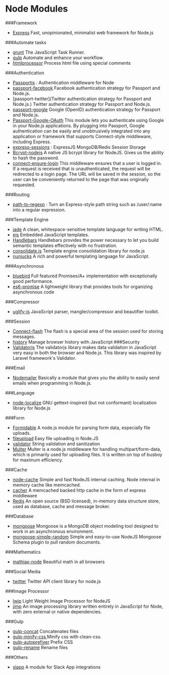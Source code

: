 # Node Modules
###Framework
+ [Express](http://expressjs.com/) Fast, unopinionated, minimalist web framework for Node.js

###Automate tasks
+ [grunt](http://gruntjs.com/) The JavaScript Task Runner.
+ [gulp](http://gulpjs.com/) Automate and enhance your workflow.
+ [htmlprocessor](https://www.npmjs.com/package/htmlprocessor) Process html file using special comments

###Authentication
+ [Passportjs](http://passportjs.org/) :  Authentication middleware for Node
+ [passport-facebook](https://github.com/jaredhanson/passport-facebook) Facebook authentication strategy for Passport and Node.js.
+ [passport-twitter](Twitter authentication strategy for Passport and Node.js.) Twitter authentication strategy for Passport and Node.js.
+ [passport-google](https://github.com/jaredhanson/passport-google) Google (OpenID) authentication strategy for Passport and Node.js.
+ [Passport-Google-OAuth](https://github.com/jaredhanson/passport-google-oauth) This module lets you authenticate using Google in your Node.js applications. By plugging into Passport, Google authentication can be easily and unobtrusively integrated into any application or framework that supports Connect-style middleware, including Express.
+ [express-sessions](https://www.npmjs.com/package/express-sessions) : ExpressJS MongoDB/Redis Session Storage
+ [Bcrypt-nodejs](https://www.npmjs.com/package/bcrypt-nodejs) A native JS bcrypt library for NodeJS. Gives us the ability to hash the password.
+ [connect-ensure-login](https://github.com/jaredhanson/connect-ensure-login) This middleware ensures that a user is logged in. If a request is received that is unauthenticated, the request will be redirected to a login page. The URL will be saved in the session, so the user can be conveniently returned to the page that was originally requested.

###Routing
+ [path-to-regexp](https://www.npmjs.com/package/path-to-regexp) :  Turn an Express-style path string such as /user/:name into a regular expression.

###Template Engine
+ [jade](https://www.npmjs.com/package/jade) A clean, whitespace-sensitive template language for writing HTML.
+ [ejs](https://www.npmjs.com/package/ejs) Embedded JavaScript templates.
+ [Handlebars](http://handlebarsjs.com/) Handlebars provides the power necessary to let you build semantic templates effectively with no frustration. 
+ [consolidate.js](https://github.com/tj/consolidate.js/) Template engine consolidation library for node.js
+ [nunjucks](https://mozilla.github.io/nunjucks/) A rich and powerful templating language for JavaScript.

###Asynchronous
+ [bluebird](https://www.npmjs.com/package/bluebird) Full featured Promises/A+ implementation with exceptionally good performance.
+ [es6-promise](https://www.npmjs.com/package/es6-promise) A lightweight library that provides tools for organizing asynchronous code

###Compressor
+ [uglify-js](https://www.npmjs.com/package/uglify-js) JavaScript parser, mangler/compressor and beautifier toolkit.

###Session
+ [Connect-flash](https://github.com/jaredhanson/connect-flash) The flash is a special area of the session used for storing messages.
+ [history](https://www.npmjs.com/package/history) Manage browser history with JavaScript
###Security
+ [Validatorjs](https://www.npmjs.com/package/validatorjs) The validatorjs library makes data validation in JavaScript very easy in both the browser and Node.js. This library was inspired by Laravel framework's Validator.

###Email
+ [Nodemailer](http://nodemailer.com/) Basically a module that gives you the ability to easily send emails when programming in Node.js.

###Language
+ [node-localize](https://github.com/dfellis/node-localize) GNU gettext-inspired (but not conformant) localization library for Node.js

###Form
+ [Formidable](https://github.com/felixge/node-formidable) A node.js module for parsing form data, especially file uploads.
+ [fileupload](https://github.com/domharrington/fileupload) Easy file uploading in Node.JS
+ [validator](https://github.com/chriso/validator.js) String validation and sanitization
+ [Multer](https://github.com/expressjs/multer) Multer is a node.js middleware for handling multipart/form-data, which is primarily used for uploading files. It is written on top of busboy for maximum efficiency.

###Cache
+ [node-cache](https://github.com/tcs-de/nodecache) Simple and fast NodeJS internal caching. Node internal in memory cache like memcached.
+ [cacher](https://github.com/addisonj/node-cacher) A memcached backed http cache in the form of express middleware
+ [Redis](http://redis.io/) An open source (BSD licensed), in-memory data structure store, used as database, cache and message broker.

###Database
+ [mongoose](http://mongoosejs.com/) Mongoose is a MongoDB object modeling tool designed to work in an asynchronous environment.
+ [mongoose-simple-random](https://www.npmjs.com/package/mongoose-simple-random) Simple and easy-to-use NodeJS Mongoose Schema plugin to pull random documents.

###Mathematics
+ [mathjax-node](https://github.com/mathjax/MathJax-node) Beautiful math in all browsers

###Social Media
+ [twitter](https://www.npmjs.com/package/twitter) Twitter API client library for node.js

###Image Processor 
+ [lwip](https://github.com/EyalAr/lwip) Light Weight Image Processor for NodeJS
+ [jimp](https://github.com/oliver-moran/jimp) An image processing library written entirely in JavaScript for Node, with zero external or native dependencies.

###Gulp
+ [gulp-concat](https://github.com/contra/gulp-concat) Concatenates files
+ [gulp-minify-css ](https://github.com/scniro/gulp-clean-css) Minify css with clean-css.
+ [gulp-autoprefixer](https://github.com/sindresorhus/gulp-autoprefixer) Prefix CSS
+ [gulp-rename](https://github.com/hparra/gulp-rename) Rename files

###Others
+ [slapp](https://www.npmjs.com/package/slapp) A module for Slack App integrations

